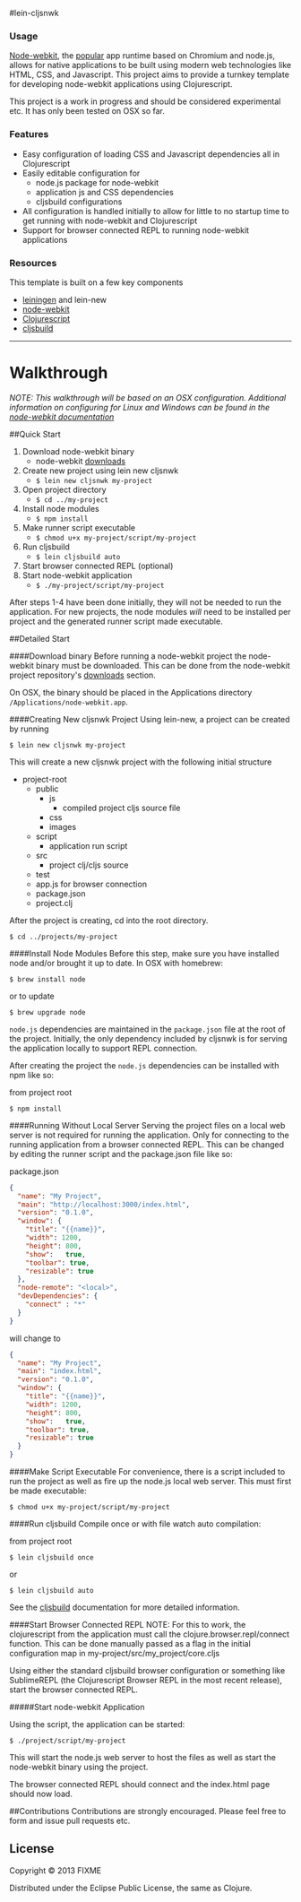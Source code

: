 #lein-cljsnwk


### Usage
[Node-webkit](https://github.com/rogerwang/node-webkit), the [popular](https://github.com/rogerwang/node-webkit/wiki/List-of-apps-and-companies-using-node-webkit) app runtime based on Chromium and node.js, allows for native applications to be built using modern web technologies like HTML, CSS, and Javascript. This project aims to provide a turnkey template for developing node-webkit applications using Clojurescript.

This project is a work in progress and should be considered experimental etc. It has only been tested on OSX so far.

### Features
* Easy configuration of loading CSS and Javascript dependencies all in Clojurescript
* Easily editable configuration for
	+ node.js package for node-webkit
	+ application js and CSS dependencies 
	+ cljsbuild configurations
* All configuration is handled initially to allow for little to no startup time to get running with node-webkit and Clojurescript
* Support for browser connected REPL to running node-webkit applications


### Resources
This template is built on a few key components

* [leiningen](https://github.com/technomancy/leiningen) and lein-new
* [node-webkit](https://github.com/rogerwang/node-webkit)
* [Clojurescript](https://github.com/clojure/clojurescript)
* [cljsbuild](https://github.com/emezeske/lein-cljsbuild)

----

# Walkthrough
*NOTE: This walkthrough will be based on an OSX configuration. Additional information on configuring for Linux and Windows can be found in the [node-webkit documentation](https://github.com/rogerwang/node-webkit/wiki)*

##Quick Start
1. Download node-webkit binary
	+ node-webkit [downloads](https://github.com/rogerwang/node-webkit#downloads)
2. Create new project using lein new cljsnwk
	+ `$ lein new cljsnwk my-project`
3. Open project directory
	+ `$ cd ../my-project`
4. Install node modules
	+ `$ npm install`
5. Make runner script executable
	+ `$ chmod u+x my-project/script/my-project`
6. Run cljsbuild
	+ `$ lein cljsbuild auto`
7. Start browser connected REPL (optional)
8. Start node-webkit application
	+ `$ ./my-project/script/my-project`
	
After steps 1-4 have been done initially, they will not be needed to run the application. For new projects, the node modules *will* need to be installed per project and the generated runner script made executable.


##Detailed Start

####Download binary
Before running a node-webkit project the node-webkit binary must be downloaded. This can be done from the node-webkit project repository's [downloads](https://github.com/rogerwang/node-webkit#downloads) section.

On OSX, the binary should be placed in the Applications directory `/Applications/node-webkit.app`.

####Creating New cljsnwk Project
Using lein-new, a project can be created by running

`$ lein new cljsnwk my-project`

This will create a new cljsnwk project with the following initial structure

- project-root
	+ public
		* js
			- compiled project cljs source file
		* css
		* images
	+ script
		* application run script
	+ src
		* project clj/cljs source
	+ test
	+ app.js for browser connection
	+ package.json
	+ project.clj
	
After the project is creating, cd into the root directory.

`$ cd ../projects/my-project`

####Install Node Modules
Before this step, make sure you have installed node and/or brought it up to date. In OSX with homebrew:

`$ brew install node`

or to update

`$ brew upgrade node`

`node.js` dependencies are maintained in the `package.json` file at the root of the project. Initially, the only dependency included by cljsnwk is for serving the application locally to support REPL connection.

After creating the project the `node.js` dependencies can be installed with npm like so:

from project root

`$ npm install`

####Running Without Local Server
Serving the project files on a local web server is not required for running the application. Only for connecting to the running application from a browser connected REPL. This can be changed by editing the runner script and the package.json file like so:

package.json

```json
{
  "name": "My Project",
  "main": "http://localhost:3000/index.html",
  "version": "0.1.0",
  "window": {
    "title": "{{name}}",
    "width": 1200,
    "height": 800,
    "show":   true,
    "toolbar": true,
    "resizable": true
  },
  "node-remote": "<local>",
  "devDependencies": {
    "connect" : "*"
  }
}
```

will change to 

```json
{
  "name": "My Project",
  "main": "index.html",
  "version": "0.1.0",
  "window": {
    "title": "{{name}}",
    "width": 1200,
    "height": 800,
    "show":   true,
    "toolbar": true,
    "resizable": true
  }
}
```


####Make Script Executable
For convenience, there is a script included to run the project as well as fire up the node.js local web server. This must first be made executable:

`$ chmod u+x my-project/script/my-project`

####Run cljsbuild
Compile once or with file watch auto compilation:

from project root

`$ lein cljsbuild once`

or

`$ lein cljsbuild auto`

See the [cljsbuild](https://github.com/emezeske/lein-cljsbuild) documentation for more detailed information.

####Start Browser Connected REPL
NOTE: For this to work, the clojurescript from the application must call the clojure.browser.repl/connect function. This can be done manually passed as a flag in the initial configuration map in my-project/src/my_project/core.cljs
	 
Using either the standard cljsbuild browser configuration or something like SublimeREPL (the Clojurescript Browser REPL in the most recent release), start the browser connected REPL.

#####Start node-webkit Application


Using the script, the application can be started:

`$ ./project/script/my-project`

This will start the node.js web server to host the files as well as start the node-webkit binary using the project.

The browser connected REPL should connect and the index.html page should now load.


##Contributions
Contributions are strongly encouraged. Please feel free to form and issue pull requests etc.



## License

Copyright © 2013 FIXME

Distributed under the Eclipse Public License, the same as Clojure.
 
